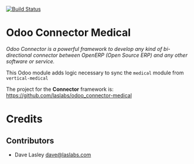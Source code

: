 [![Build Status](https://travis-ci.org/laslabs/odoo_connector-medical.svg?branch=8.0)](https://travis-ci.org/laslabs/odoo_connector-medical)

Odoo Connector Medical
======================

*Odoo Connector is a powerful framework to develop any kind of bi-directional connector between OpenERP (Open Source ERP) and any other software or service.*

This Odoo module adds logic necessary to sync the `medical` module from `vertical-medical`

The project for the **Connector** framework is: https://github.com/laslabs/odoo_connector-medical

Credits
=======

Contributors
------------

* Dave Lasley <dave@laslabs.com>
